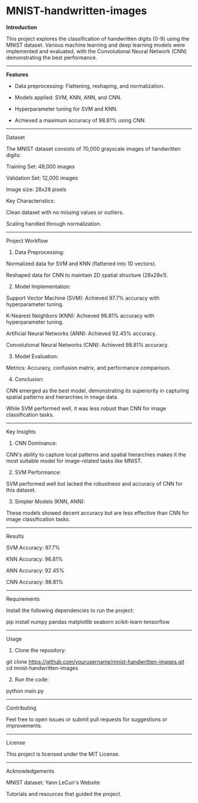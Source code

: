 # MNIST-handwritten-images
**Introduction**

This project explores the classification of handwritten digits (0-9) using the MNIST dataset. Various machine learning and deep learning models were implemented and evaluated, with the Convolutional Neural Network (CNN) demonstrating the best performance.


---

**Features**

- Data preprocessing: Flattening, reshaping, and normalization.

- Models applied: SVM, KNN, ANN, and CNN.

- Hyperparameter tuning for SVM and KNN.

- Achieved a maximum accuracy of 98.81% using CNN.



---

Dataset

The MNIST dataset consists of 70,000 grayscale images of handwritten digits:

Training Set: 48,000 images

Validation Set: 12,000 images

Image size: 28x28 pixels


Key Characteristics:

Clean dataset with no missing values or outliers.

Scaling handled through normalization.



---

Project Workflow

1. Data Preprocessing:

Normalized data for SVM and KNN (flattened into 1D vectors).

Reshaped data for CNN to maintain 2D spatial structure (28x28x1).



2. Model Implementation:

Support Vector Machine (SVM): Achieved 97.7% accuracy with hyperparameter tuning.

K-Nearest Neighbors (KNN): Achieved 96.81% accuracy with hyperparameter tuning.

Artificial Neural Networks (ANN): Achieved 92.45% accuracy.

Convolutional Neural Networks (CNN): Achieved 98.81% accuracy.



3. Model Evaluation:

Metrics: Accuracy, confusion matrix, and performance comparison.



4. Conclusion:

CNN emerged as the best model, demonstrating its superiority in capturing spatial patterns and hierarchies in image data.

While SVM performed well, it was less robust than CNN for image classification tasks.





---

Key Insights

1. CNN Dominance:

CNN's ability to capture local patterns and spatial hierarchies makes it the most suitable model for image-related tasks like MNIST.



2. SVM Performance:

SVM performed well but lacked the robustness and accuracy of CNN for this dataset.



3. Simpler Models (KNN, ANN):

These models showed decent accuracy but are less effective than CNN for image classification tasks.





---

Results

SVM Accuracy: 97.7%

KNN Accuracy: 96.81%

ANN Accuracy: 92.45%

CNN Accuracy: 98.81%



---

Requirements

Install the following dependencies to run the project:

pip install numpy pandas matplotlib seaborn scikit-learn tensorflow


---

Usage

1. Clone the repository:

git clone https://github.com/yourusername/mnist-handwritten-images.git  
cd mnist-handwritten-images


2. Run the code:

python main.py




---

Contributing

Feel free to open issues or submit pull requests for suggestions or improvements.


---

License

This project is licensed under the MIT License.


---

Acknowledgements

MNIST dataset: Yann LeCun's Website

Tutorials and resources that guided the project.
